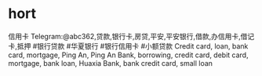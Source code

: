 # hort
信用卡 Telegram:@abc362,贷款,银行卡,房贷,平安,平安银行,借款,办信用卡,借记卡,抵押 #银行贷款 #华夏银行 #银行信用卡 #小额贷款 Credit card, loan, bank card, mortgage, Ping An, Ping An Bank, borrowing, credit card, debit card, mortgage, bank loan, Huaxia Bank, bank credit card, small loan
